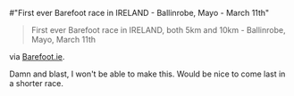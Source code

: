 #"First ever Barefoot race in IRELAND - Ballinrobe, Mayo - March 11th"

<blockquote>First ever Barefoot race in IRELAND, both 5km and 10km - Ballinrobe, Mayo, March 11th</blockquote>
via <a href="http://www.barefoot.ie/shop/index.php?main_page=product_info&amp;cPath=31&amp;products_id=142">Barefoot.ie</a>.

Damn and blast, I won't be able to make this. Would be nice to come last in a shorter race.

&nbsp;